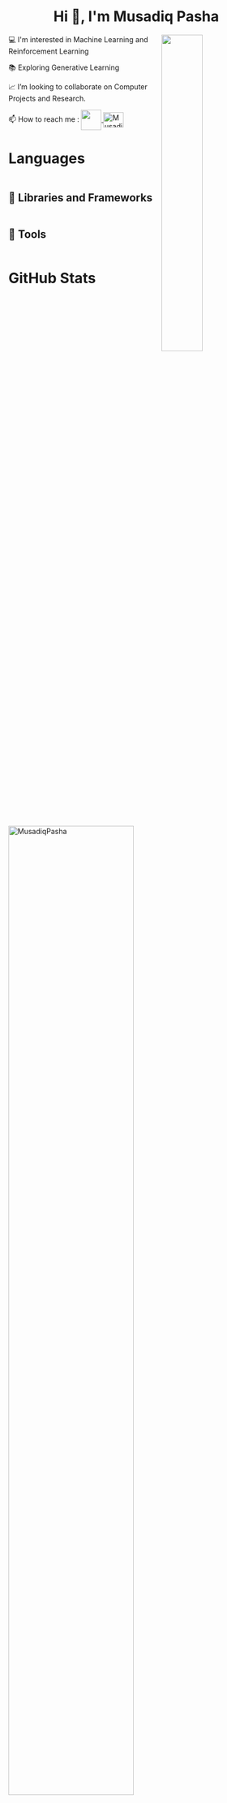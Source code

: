 <h1 align="center">Hi 👋, I'm Musadiq Pasha</h1>
<img align = "right"  width="40%"src="https://media.giphy.com/media/IcZhFmufozDCij3p22/giphy.gif">
<p align="left">💻 I'm interested in Machine Learning and Reinforcement Learning </p>
<p align="left">📚 Exploring Generative Learning  </p>
<p align="left"> 📈 I’m looking to collaborate on Computer Projects and Research. </p>
<p align="left"> 📫 How to reach me : 
<a href="kmusadiqpasha@gmail.com"><img align ="center" src="https://static.vecteezy.com/system/resources/thumbnails/021/514/701/small/google-gmail-logo-symbol-design-illustration-with-black-background-free-vector.jpg" height="" width="40" </a> <a href="https://www.linkedin.com/in/kmusadiqpasha" target="blank"><img align="center" src="https://raw.githubusercontent.com/rahuldkjain/github-profile-readme-generator/master/src/images/icons/Social/linked-in-alt.svg" alt="MusadiqPasha" height="30" width="40" /></a></a></p>


# Languages
<a href=""><img alt="" src="https://img.shields.io/badge/Python-3776AB?style=for-the-badge&logo=python&logoColor=white" style="border-radius: 20px;"/></a><a href=""><img alt="" src="https://img.shields.io/badge/C-00599C?style=for-the-badge&logo=c&logoColor=white" style="border-radius: 20px;"/></a><a href=""><img alt="" src="https://img.shields.io/badge/HTML5-E34F26?style=for-the-badge&logo=html5&logoColor=white" style="border-radius: 20px;"/></a><a href=""><img alt="" src="https://img.shields.io/badge/C%2B%2B-00599C?style=for-the-badge&logo=c%2B%2B&logoColor=white" style="border-radius: 20px;" /></a><a href=""><img alt="" src="https://img.shields.io/badge/Java-007396?style=for-the-badge&logo=java&logoColor=white" style="border-radius: 20px;" /></a>


## 🧰 Libraries and Frameworks

<a href=""><img alt="" src="https://img.shields.io/badge/TensorFlow-FF6F00?style=for-the-badge&logo=TensorFlow&logoColor=white" style="border-radius: 20px;"/></a><a href=""><img alt="" src="https://img.shields.io/badge/Selenium-43B02A?style=for-the-badge&logo=Selenium&logoColor=white" style="border-radius: 20px;"/></a><a href=""><img alt="" src="https://img.shields.io/badge/Numpy-777BB4?style=for-the-badge&logo=numpy&logoColor=white" style="border-radius: 20px;"/></a><a href=""><img alt="" src="https://img.shields.io/badge/Pandas-2C2D72?style=for-the-badge&logo=pandas&logoColor=white" style="border-radius: 20px;"/></a><a href=""><img alt="" src="https://img.shields.io/badge/scikit_learn-F7931E?style=for-the-badge&logo=scikit-learn&logoColor=white" style="border-radius: 20px;"/></a>


## 🔧 Tools


<a href=""><img alt="" src="https://img.shields.io/badge/Visual_Studio_Code-0078D4?style=for-the-badge&logo=visual%20studio%20code&logoColor=white" style="border-radius: 20px;"/></a><a href=""><img alt="" src="https://img.shields.io/badge/Google_Colab-F9AB00?style=for-the-badge&logo=google%20colab&logoColor=white" style="border-radius: 20px;" /></a>

# GitHub Stats

<p>&nbsp;<img align="center" width = "70%" src="https://github-readme-stats.vercel.app/api?username=MusadiqPasha&show_icons=true&locale=en" alt="MusadiqPasha" /></p>

<p><img align="center" width="60%" src="https://github-readme-streak-stats.herokuapp.com/?user=MusadiqPasha&" alt="MusadiqPasha" /></p>

<p><img align="center" width="50%" src="https://github-readme-stats.vercel.app/api/top-langs?username=MusadiqPasha&show_icons=true&locale=en&layout=compact" alt="MusadiqPasha" /></p>


## Coding platforms

<a href = "https://www.hackerrank.com/kmusadiqpasha?hr_r=1" ><img alt="Hackerrank" src="https://img.shields.io/badge/-Hackerrank-2EC866?style=for-the-badge&logo=HackerRank&logoColor=black"/> </a>
<a href = "https://leetcode.com/kmusadiqpasha/"><img alt="Leetcode" src="https://img.shields.io/badge/-LeetCode-FFA116?style=for-the-badge&logo=LeetCode&logoColor=black"/> </a>

